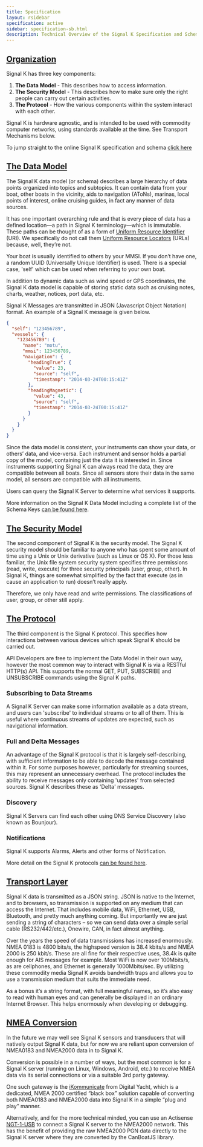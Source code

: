 ```yaml
---
title: Specification
layout: rsidebar
specification: active
sidebar: specification-sb.html
description: Technical Overview of the Signal K Specification and Schema
---
```


## [Organization](#) <a class="anchor" id="organization"></a>

Signal K has three key components:

1. **The Data Model** - This describes how to access information.
2. **The Security Model** - This describes how to make sure only the right people can carry out certain activities.
3. **The Protocol** - How the various components within the system interact with each other.

Signal K is hardware agnostic, and is intended to be used with commodity computer networks, using standards available
at the time. See Transport Mechanisms below.

To jump straight to the online Signal K specification and schema [click here](http://signalk.org/specification/latest/)

## [The Data Model](#) <a class="anchor" id="model"></a>
The Signal K data model (or schema) describes a large hierarchy of data points organized into topics and subtopics. It
can contain data from your boat, other boats in the vicinity, aids to navigation (AToNs), marinas, local points of
interest, online cruising guides, in fact any manner of data sources.

It has one important overarching rule and that is every piece of data has a defined location—a path in Signal K
terminology—which is immutable. These paths can be thought of as a form of [Uniform Resource
Identifier](http://en.wikipedia.org/wiki/Uniform_resource_identifier) (URI). We specifically do not call them
[Uniform Resource Locators](http://en.wikipedia.org/wiki/Uniform_resource_locator) (URLs) because, well, they’re not.

Your boat is usually identified to others by your MMSI. If you don’t have one, a random UUID (Universally Unique
Identifier) is used. There is a special case, 'self' which can be used when referring to your own boat.

In addition to dynamic data such as wind speed or GPS coordinates, the Signal K data model is capable of storing static
data such as cruising notes, charts, weather, notices, port data, etc.

Signal K Messages are transmitted in JSON (Javascript Object Notation) format. An example of a Signal K message is
given below.

```json
{
  "self": "123456789",
  "vessels": {
    "123456789": {
      "name": "motu",
      "mmsi": 123456789,
      "navigation": {
        "headingTrue": {
          "value": 23,
          "source": "self",
          "timestamp": "2014-03-24T00:15:41Z"
        },
        "headingMagnetic": {
          "value": 43,
          "source": "self",
          "timestamp": "2014-03-24T00:15:41Z"
        }
      }
    }
  }
}
```

Since the data model is consistent, your instruments can show your data, or others’ data, and vice-versa. Each
instrument and sensor holds a partial copy of the model, containing just the data it is interested in. Since
instruments supporting Signal K can always read the data, they are compatible between all boats. Since all sensors
store their data in the same model, all sensors are compatible with all instruments.

Users can query the Signal K Server to determine what services it supports.

More information on the Signal K Data Model including a complete list of the Schema Keys [can be found
here](http://signalk.org/specification/latest/).

## [The Security Model](#) <a class="anchor" id="secure"></a>

The second component of Signal K is the security model. The Signal K security model should be familiar to anyone who
has spent some amount of time using a Unix or Unix derivative (such as Linux or OS X). For those less familiar, the
Unix file system security system specifies three permissions (read, write, execute) for three security principals
(user, group, other). In Signal K, things are somewhat simplified by the fact that execute (as in cause an application
to run) doesn’t really apply.

Therefore, we only have read and write permissions. The classifications of user, group, or other still apply.

## [The Protocol](#) <a class="anchor" id="protocol"></a>
The third component is the Signal K protocol. This specifies how interactions between various devices which speak
Signal K should be carried out.

API Developers are free to implement the Data Model in their own way, however the most common way to interact with
Signal K is via a RESTful HTTP(s) API. This supports the normal GET, PUT, SUBSCRIBE and UNSUBSCRIBE commands using the
Signal K paths.

### Subscribing to Data Streams
A Signal K Server can make some information available as a data stream, and users can 'subscribe' to individual streams
or to all of them. This is useful where continuous streams of updates are expected, such as navigational information.

### Full and Delta Messages
An advantage of the Signal K protocol is that it is largely self-describing, with sufficient information to be able to
decode the message contained within it. For some purposes however, particularly for streaming sources, this may
represent an unnecessary overhead. The protocol includes the ability to receive messages only containing 'updates' from
selected sources. Signal K describes these as 'Delta' messages.

### Discovery
Signal K Servers can find each other using DNS Service Discovery (also known as Bounjour).

### Notifications
Signal K supports Alarms, Alerts and other forms of Notification.

More detail on the Signal K protocols [can be found here](http://signalk.org/specification/latest/).

## [Transport Layer](#) <a class="anchor" id="transport"></a>
Signal K data is transmitted as a JSON string. JSON is native to the Internet, and to browsers, so transmission is
supported on any medium that can access the Internet. That includes mobile data, WiFi, Ethernet, USB, Bluetooth, and
pretty much anything coming. But importantly we are just sending a string of characters – so we can send data over a
simple serial cable (RS232/442/etc.), Onewire, CAN, in fact almost anything.

Over the years the speed of data transmissions has increased enormously. NMEA 0183 is 4800 bits/s, the highspeed
version is 38.4 kbits/s and NMEA 2000 is 250 kbit/s. These are all fine for their respective uses, 38.4k is quite
enough for AIS messages for example. Most WiFi is now over 100Mbits/s, as are cellphones, and Ethernet is generally
1000Mbits/sec. By utilizing these commodity media Signal K avoids bandwidth traps and allows you to use a transmission
medium that suits the immediate need.

As a bonus it’s a string format, with full meaningful names, so it’s also easy to read with human eyes and can
generally be displayed in an ordinary Internet Browser. This helps enormously when developing or debugging.

## [NMEA Conversion](#) <a class="anchor" id="nmea"></a>
In the future we may well see Signal K sensors and transducers that will natively output Signal K data, but for now we
are reliant upon conversion of NMEA0183 and NMEA2000 data in to Signal K.

Conversion is possible in a number of ways, but the most common is for a Signal K server (running on Linux, Windows,
Android, etc.) to receive NMEA data via its serial connections or via a suitable 3rd party gateway.

One such gateway is the [iKommunicate](http://ikommunicate.com) from Digital Yacht, which is a dedicated, NMEA 2000
certified “black box” solution capable of converting both NMEA0183 and NMEA2000 data into Signal K in a simple “plug
and play” manner.

Alternatively, and for the more technical minded, you can use an Actisense [NGT-1-USB](http://actisense.com) to
connect a Signal K server to the NMEA2000 network. This has the benefit of providing the raw NMEA2000 PGN data directly
to the Signal K server where they are converted by the CanBoatJS library.
